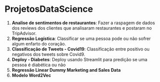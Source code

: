 # ProjetosDataScience

1. **Analise de sentimentos de restaurantes**: Fazer a raspagem de dados dos reviews dos clientes que analisaram restaurantes e postaram no TripAdvisor.
2. **Regressão Logística**: Classificar se uma pessoa pode ou não sofrer algum enfarto do coração.
3. **Classificação de Tweets -  Covid19**: Classificação entre positivo ou negativos dos tweets sobre Covid9.
4. **Deploy - Diabetes**: Deploy usando Streamlit para predição se uma pessoa é diabética ou não
5. **Regressão Linear Dummy Marketing and Sales Data**
6. **Modelo Word2Vec**
